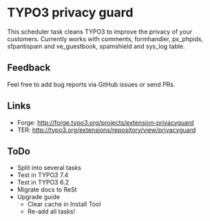 # TYPO3 privacy guard

This scheduler task cleans TYPO3 to improve the privacy of your customers.
Currently works with comments, formhandler, px_phpids, sfpantispam and ve_guestbook, spamshield and sys_log table.


## Feedback

Feel free to add bug reports via GitHub issues or send PRs.


## Links

* Forge:		http://forge.typo3.org/projects/extension-privacyguard
* TER:		http://typo3.org/extensions/repository/view/privacyguard


## ToDo

* Split into several tasks
* Test in TYPO3 7.4
* Test in TYPO3 6.2
* Migrate docs to ReSt
* Upgrade guide 
	* Clear cache in Install Tool
	* Re-add all tasks!
